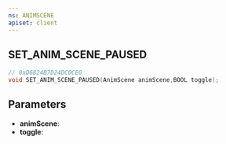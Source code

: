 ```yaml
---
ns: ANIMSCENE
apiset: client
---
```

## SET_ANIM_SCENE_PAUSED

```c
// 0xD6824B7D24DC0CE0
void SET_ANIM_SCENE_PAUSED(AnimScene animScene,BOOL toggle);
```


## Parameters
* **animScene**:
* **toggle**: